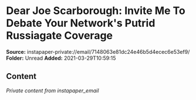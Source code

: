 # Dear Joe Scarborough: Invite Me To Debate Your Network's Putrid Russiagate Coverage

**Source:** instapaper-private://email/7148063e81dc24e46b5d4ecec6e53ef9/
**Folder:** Unread
**Added:** 2021-03-29T10:59:15




## Content
*Private content from instapaper_email*
